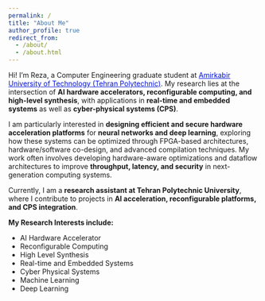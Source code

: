 ```yaml
---
permalink: /
title: "About Me"
author_profile: true
redirect_from: 
  - /about/
  - /about.html
---
```




Hi! I’m Reza, a Computer Engineering graduate student at <a href="https://aut.ac.ir/en" style="color: #0011DB; text-decoration: underline;"> Amirkabir University of Technology (Tehran Polytechnic)</a>. My research lies at the intersection of **AI hardware accelerators, reconfigurable computing, and high-level synthesis**, with applications in **real-time and embedded systems** as well as **cyber-physical systems (CPS)**.


I am particularly interested in **designing efficient and secure hardware acceleration platforms** for **neural networks and deep learning**, exploring how these systems can be optimized through FPGA-based architectures, hardware/software co-design, and advanced compilation techniques. My work often involves developing hardware-aware optimizations and dataflow architectures to improve **throughput, latency, and security** in next-generation computing systems.

Currently, I am a **research assistant at Tehran Polytechnic University**, where I contribute to projects in **AI acceleration, reconfigurable platforms, and CPS integration**.


**My Research Interests include:**
- AI Hardware Accelerator
- Reconfigurable Computing
- High Level Synthesis
- Real-time and Embedded Systems
- Cyber Physical Systems
- Machine Learning
- Deep Learning
